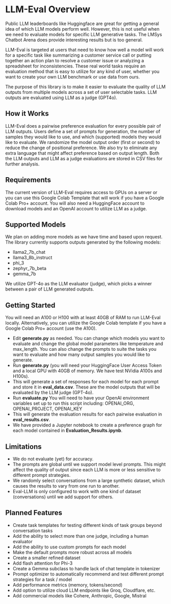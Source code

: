 # LLM-Eval Overview

Public LLM leaderboards like Huggingface are great for getting a general idea of which LLM models perform well. However, this is not useful when we need to evaluate models for specific LLM generative tasks. The LMSys Chatbot Arena does provide interesting results but is too general.

LLM-Eval is targeted at users that need to know how well a model will work for a specific task like summarizing a customer service call or putting together an action plan to resolve a customer issue or analyzing a spreadsheet for inconsistencies. These real world tasks require an evaluation method that is easy to utilize for any kind of user, whether you want to create your own LLM benchmark or use data from ours.

The purpose of this library is to make it easier to evaluate the quality of LLM outputs from multiple models across a set of user selectable tasks. LLM outputs are evaluated using LLM as a judge (GPT4o).

## How it Works

LLM-Eval does a pairwise preference evaluation for every possible pair of LLM outputs. Users define a set of prompts for generation, the number of samples they would like to use, and which (supported) models they would like to evaluate. We randomize the model output order (first or second) to reduce the change of positional preference. We also try to eliminate any extra language that might affect preference based on output length. Both the LLM outputs and LLM as a judge evaluations are stored in CSV files for further analysis.

## Requirements

The current version of LLM-Eval requires access to GPUs on a server or you can use this Google Colab Template that will work if you have a Google Colab Pro+ account. You will also need a HuggingFace account to download models and an OpenAI account to utilize LLM as a judge.

## Supported Models

We plan on adding more models as we have time and based upon request. The library currently supports outputs generated by the following models:

- llama2_7b_chat
- llama3_8b_instruct
- phi_3
- zephyr_7b_beta
- gemma_7b

We utilize GPT-4o as the LLM evaluator (judge), which picks a winner between a pair of LLM generated outputs.

## Getting Started

You will need an A100 or H100 with at least 40GB of RAM to run LLM-Eval locally. Alternatively, you can utilize the Google Colab template if you have a Google Colab Pro+ account (use the A100).

- Edit **generate.py** as needed. You can change which models you want to evaluate and change the global model parameters like temperature and max_length. You can also change the prompts to suite the tasks you want to evaluate and how many output samples you would like to generate.
- Run **generate.py** (you will need your HuggingFace User Access Token and a local GPU with 40GB of memory. We have test NVidia A100s and H100s).
- This will generate a set of responses for each model for each prompt and store it in **eval_data.csv**. These are the model outputs that will be evaluated by the LLM judge (GPT-4o).
- Run **evaluate.py** You will need to have your OpenAI environment variables set up to run this script including: OPENAI_ORG, OPENAI_PROJECT, OPENAI_KEY
- This will generate the evaluation results for each pairwise evaluation in **eval_results.csv**.
- We have provided a Jupyter notebook to create a preference graph for each model contained in **Evaluation_Results.ipynb**.

## Limitations

- We do not evaluate (yet) for accuracy.
- The prompts are global until we support model level prompts. This might affect the quality of output since each LLM is more or less sensitive to different prompt strategies.
- We randomly select conversations from a large synthetic dataset, which causes the results to vary from one run to another.
- Eval-LLM is only configured to work with one kind of dataset (conversations) until we add support for others.


## Planned Features

- Create task templates for testing different kinds of task groups beyond conversation tasks
- Add the ability to select more than one judge, including a human evaluator
- Add the ability to use custom prompts for each model
- Make the default prompts more robust across all models
- Create a smaller refined dataset
- Add flash attention for Phi-3
- Create a Gemma subclass to handle lack of chat template in tokenizer
- Prompt optimizer to automatically recommend and test different prompt strategies for a task / model
- Add performance metrics (memory, tokens/second)
- Add option to utilize cloud LLM endpoints like Groq, Cloudflare, etc.
- Add commercial models like Cohere, Anthropic, Google, Mistral
